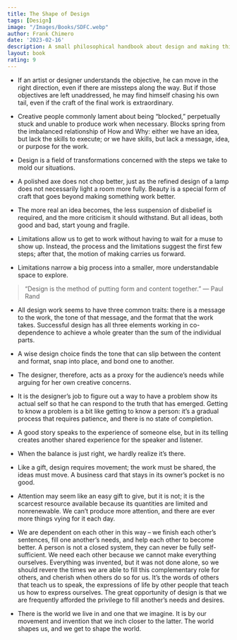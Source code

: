 ```yaml
---
title: The Shape of Design
tags: [Design]
image: "/Images/Books/SDFC.webp"
author: Frank Chimero
date: '2023-02-16'
description: A small philosophical handbook about design and making things for people
layout: book
rating: 9
---
```


- If an artist or designer understands the objective, he can move in the right direction, even if there are missteps along the way. But if those objectives are left unaddressed, he may find himself chasing his own tail, even if the craft of the final work is extraordinary.

- Creative people commonly lament about being “blocked,” perpetually stuck and unable to produce work when necessary. Blocks spring from the imbalanced relationship of How and Why: either we have an idea, but lack the skills to execute; or we have skills, but lack a message, idea, or purpose for the work.

- Design is a field of transformations concerned with the steps we take to mold our situations.

- A polished axe does not chop better, just as the refined design of a lamp does not necessarily light a room more fully. Beauty is a special form of craft that goes beyond making something work better.

- The more real an idea becomes, the less suspension of disbelief is required, and the more criticism it should withstand. But all ideas, both good and bad, start young and fragile.

- Limitations allow us to get to work without having to wait for a muse to show up. Instead, the process and the limitations suggest the first few steps; after that, the motion of making carries us forward.

- Limitations narrow a big process into a smaller, more understandable space to explore.

> “Design is the method of putting form and content together.” — Paul Rand
 
- All design work seems to have three common traits: there is a message to the work, the tone of that message, and the format that the work takes. Successful design has all three elements working in co-dependence to achieve a whole greater than the sum of the individual parts.

- A wise design choice finds the tone that can slip between the content and format, snap into place, and bond one to another.

- The designer, therefore, acts as a proxy for the audience’s needs while arguing for her own creative concerns.

- It is the designer’s job to figure out a way to have a problem show its actual self so that he can respond to the truth that has emerged. Getting to know a problem is a bit like getting to know a person: it’s a gradual process that requires patience, and there is no state of completion.

- A good story speaks to the experience of someone else, but in its telling creates another shared experience for the speaker and listener.

- When the balance is just right, we hardly realize it’s there.

- Like a gift, design requires movement; the work must be shared, the ideas must move. A business card that stays in its owner’s pocket is no good.

- Attention may seem like an easy gift to give, but it is not; it is the scarcest resource available because its quantities are limited and nonrenewable. We can’t produce more attention, and there are ever more things vying for it each day.

- We are dependent on each other in this way – we finish each other’s sentences, fill one another’s needs, and help each other to become better. A person is not a closed system, they can never be fully self-sufficient. We need each other because we cannot make everything ourselves. Everything was invented, but it was not done alone, so we should revere the times we are able to fill this complementary role for others, and cherish when others do so for us. It’s the words of others that teach us to speak, the expressions of life by other people that teach us how to express ourselves. The great opportunity of design is that we are frequently afforded the privilege to fill another’s needs and desires.

- There is the world we live in and one that we imagine. It is by our movement and invention that we inch closer to the latter. The world shapes us, and we get to shape the world.